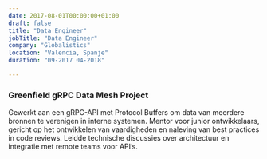 ```yaml
---
date: 2017-08-01T00:00:00+01:00
draft: false
title: "Data Engineer"
jobTitle: "Data Engineer"
company: "Globalistics"
location: "Valencia, Spanje"
duration: "09-2017 04-2018"

---
```

### Greenfield gRPC Data Mesh Project

Gewerkt aan een gRPC-API met Protocol Buffers om data van meerdere bronnen te verenigen in interne systemen.
Mentor voor junior ontwikkelaars, gericht op het ontwikkelen van vaardigheden en naleving van best practices in code reviews. Leidde technische discussies over architectuur en integratie met remote teams voor API’s.